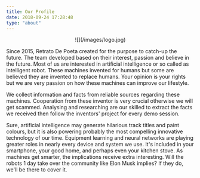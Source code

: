 ```yaml
---
title: Our Profile
date: 2018-09-24 17:28:48
type: "about"
---
```


<center>
![](/images/logo.jpg)
</center>

Since 2015, Retrato De Poeta created for the purpose to catch-up the future. The team developed based on their interest, passion and believe in the future. Most of us are interested in artificial intelligence or so called as intelligent robot. These machines invented for humans but some are believed they are invented to replace humans. Your opinion is your rights but we are very passion on how these machines can improve our lifestyle.

We collect information and facts from reliable sources regarding these machines. Cooperation from these inventor is very crucial otherwise we will get scammed. Analysing and researching are our skilled to extract the facts we received then follow the inventors' project for every demo session. 

Sure, artificial intelligence may generate hilarious track titles and paint colours, but it is also powering probably the most compelling innovative technology of our time. Equipment learning and neural networks are playing greater roles in nearly every device and system we use. It's included in your smartphone, your good home, and perhaps even your kitchen stove. As machines get smarter, the implications receive extra interesting. Will the robots 1 day take over the community like Elon Musk implies? If they do, we'll be there to cover it.